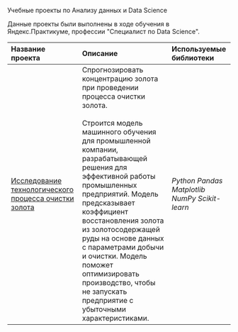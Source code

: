 Учебные проекты по Анализу данных и Data Science

Данные проекты были выполнены в ходе обучения в Яндекс.Практикуме, профессии "Специалист по Data Science".

| Название проекта | Описание | Используемые библиотеки | 
| :---------------------- | :---------------------- | :---------------------- |
| [Исследование технологического процесса очистки золота](gold_refining.ipynb) | Спрогнозировать концентрацию золота при проведении процесса очистки золота. <br><br> Строится модель машинного обучения для промышленной компании, разрабатывающей решения для эффективной работы промышленных предприятий. Модель  предсказывает коэффициент восстановления золота из золотосодержащей руды на основе данных с параметрами добычи и очистки. Модель поможет оптимизировать производство, чтобы не запускать предприятие с убыточными характеристиками.| *Python Pandas Matplotlib NumPy Scikit-learn* | 
